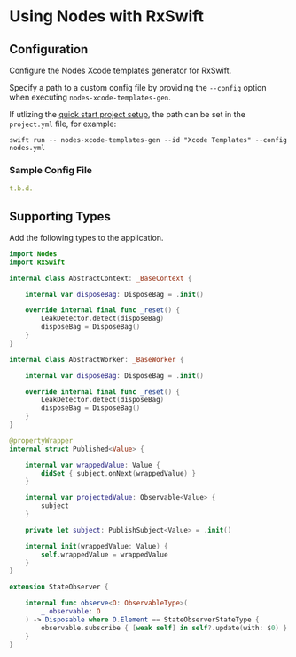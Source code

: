# Using Nodes with RxSwift

## Configuration

Configure the Nodes Xcode templates generator for RxSwift.

Specify a path to a custom config file by providing the `--config` option when executing `nodes-xcode-templates-gen`.

If utlizing the [quick start project setup](https://github.com/TinderApp/Nodes#quick-start), the path can be set in the `project.yml` file, for example:

```
swift run -- nodes-xcode-templates-gen --id "Xcode Templates" --config nodes.yml
```

### Sample Config File

```yaml
t.b.d.
```

## Supporting Types

Add the following types to the application.

```swift
import Nodes
import RxSwift

internal class AbstractContext: _BaseContext {

    internal var disposeBag: DisposeBag = .init()

    override internal final func _reset() {
        LeakDetector.detect(disposeBag)
        disposeBag = DisposeBag()
    }
}

internal class AbstractWorker: _BaseWorker {

    internal var disposeBag: DisposeBag = .init()

    override internal final func _reset() {
        LeakDetector.detect(disposeBag)
        disposeBag = DisposeBag()
    }
}

@propertyWrapper
internal struct Published<Value> {

    internal var wrappedValue: Value {
        didSet { subject.onNext(wrappedValue) }
    }

    internal var projectedValue: Observable<Value> {
        subject
    }

    private let subject: PublishSubject<Value> = .init()

    internal init(wrappedValue: Value) {
        self.wrappedValue = wrappedValue
    }
}

extension StateObserver {

    internal func observe<O: ObservableType>(
        _ observable: O
    ) -> Disposable where O.Element == StateObserverStateType {
        observable.subscribe { [weak self] in self?.update(with: $0) }
    }
}
```
